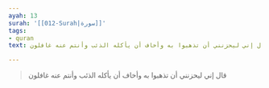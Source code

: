 ```yaml
---
ayah: 13
surah: '[[012-Surah|سورة]]'
tags:
- quran
text: قال إني ليحزنني أن تذهبوا به وأخاف أن يأكله الذئب وأنتم عنه غافلون

---
```

> قال إني ليحزنني أن تذهبوا به وأخاف أن يأكله الذئب وأنتم عنه غافلون
